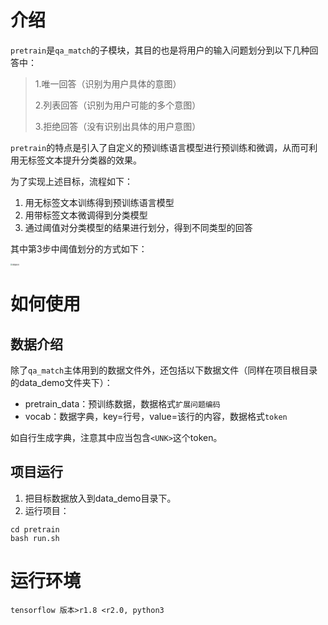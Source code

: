# 介绍
```pretrain```是```qa_match```的子模块，其目的也是将用户的输入问题划分到以下几种回答中：

>1.唯一回答（识别为用户具体的意图）
>
>2.列表回答（识别为用户可能的多个意图）
>
>3.拒绝回答（没有识别出具体的用户意图）

```pretrain```的特点是引入了自定义的预训练语言模型进行预训练和微调，从而可利用无标签文本提升分类器的效果。

为了实现上述目标，流程如下：
1.  用无标签文本训练得到预训练语言模型
2.  用带标签文本微调得到分类模型
3.  通过阈值对分类模型的结果进行划分，得到不同类型的回答

其中第3步中阈值划分的方式如下：  

<img src="pretrain_threshold.jpg" alt="阈值划分" style="zoom:20%;" />

# 如何使用
## 数据介绍
除了```qa_match```主体用到的数据文件外，还包括以下数据文件（同样在项目根目录的data_demo文件夹下）：  
- pretrain_data：预训练数据，数据格式`扩展问题编码`
- vocab：数据字典，key=行号，value=该行的内容，数据格式`token`

如自行生成字典，注意其中应当包含```<UNK>```这个token。

## 项目运行
1. 把目标数据放入到data_demo目录下。  
2. 运行项目：  

```
cd pretrain
bash run.sh
```

# 运行环境
```
tensorflow 版本>r1.8 <r2.0, python3
```